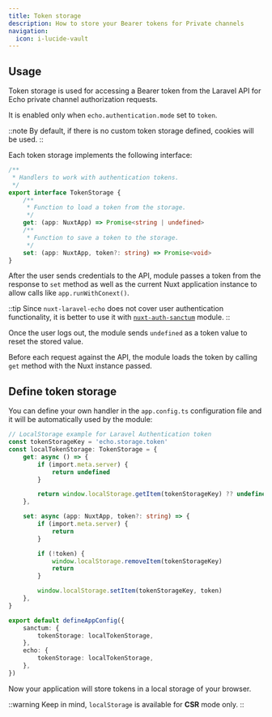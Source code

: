 ```yaml
---
title: Token storage
description: How to store your Bearer tokens for Private channels 
navigation:
  icon: i-lucide-vault
---
```


## Usage

Token storage is used for accessing a Bearer token from the Laravel API for Echo private channel authorization requests.

It is enabled only when `echo.authentication.mode` set to `token`.

::note
By default, if there is no custom token storage defined, cookies will be used.
::

Each token storage implements the following interface:

```typescript [tokenStorage.ts]
/**
 * Handlers to work with authentication tokens.
 */
export interface TokenStorage {
    /**
     * Function to load a token from the storage.
     */
    get: (app: NuxtApp) => Promise<string | undefined>
    /**
     * Function to save a token to the storage.
     */
    set: (app: NuxtApp, token?: string) => Promise<void>
}
```

After the user sends credentials to the API, module passes a token from the response 
to `set` method as well as the current Nuxt application instance to allow calls like `app.runWithConext()`. 

::tip
Since `nuxt-laravel-echo` does not cover user authentication functionality, 
it is better to use it with [`nuxt-auth-sanctum`](https://manchenkoff.gitbook.io/nuxt-auth-sanctum) module.
::

Once the user logs out, the module sends `undefined` as a token value to reset the stored value.

Before each request against the API, the module loads the token by calling `get` method with the Nuxt instance passed.

## Define token storage

You can define your own handler in the `app.config.ts` configuration file and it will be automatically used by the module:

```typescript [app/app.config.ts]
// LocalStorage example for Laravel Authentication token
const tokenStorageKey = 'echo.storage.token'
const localTokenStorage: TokenStorage = {
    get: async () => {
        if (import.meta.server) {
            return undefined
        }

        return window.localStorage.getItem(tokenStorageKey) ?? undefined
    },

    set: async (app: NuxtApp, token?: string) => {
        if (import.meta.server) {
            return
        }

        if (!token) {
            window.localStorage.removeItem(tokenStorageKey)
            return
        }

        window.localStorage.setItem(tokenStorageKey, token)
    },
}

export default defineAppConfig({
    sanctum: {
        tokenStorage: localTokenStorage,
    },
    echo: {
        tokenStorage: localTokenStorage,
    },
})
```

Now your application will store tokens in a local storage of your browser.

::warning
Keep in mind, `localStorage` is available for **CSR** mode only.
::
